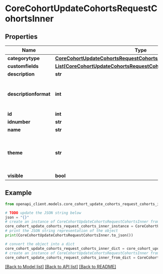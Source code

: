 # CoreCohortUpdateCohortsRequestCohortsInner


## Properties

Name | Type | Description | Notes
------------ | ------------- | ------------- | -------------
**categorytype** | [**CoreCohortUpdateCohortsRequestCohortsInnerCategorytype**](CoreCohortUpdateCohortsRequestCohortsInnerCategorytype.md) |  | [optional] 
**customfields** | [**List[CoreCohortUpdateCohortsRequestCohortsInnerCustomfieldsInner]**](CoreCohortUpdateCohortsRequestCohortsInnerCustomfieldsInner.md) |  | [optional] 
**description** | **str** | cohort description | [optional] 
**descriptionformat** | **int** | description format (1 &#x3D; HTML, 0 &#x3D; MOODLE, 2 &#x3D; PLAIN, or 4 &#x3D; MARKDOWN) | [optional] [default to 1]
**id** | **int** | ID of the cohort | [optional] 
**idnumber** | **str** | cohort idnumber | [optional] 
**name** | **str** | cohort name | [optional] 
**theme** | **str** | the cohort theme. The allowcohortthemes setting must be enabled on Moodle | [optional] 
**visible** | **bool** | cohort visible | [optional] 

## Example

```python
from openapi_client.models.core_cohort_update_cohorts_request_cohorts_inner import CoreCohortUpdateCohortsRequestCohortsInner

# TODO update the JSON string below
json = "{}"
# create an instance of CoreCohortUpdateCohortsRequestCohortsInner from a JSON string
core_cohort_update_cohorts_request_cohorts_inner_instance = CoreCohortUpdateCohortsRequestCohortsInner.from_json(json)
# print the JSON string representation of the object
print(CoreCohortUpdateCohortsRequestCohortsInner.to_json())

# convert the object into a dict
core_cohort_update_cohorts_request_cohorts_inner_dict = core_cohort_update_cohorts_request_cohorts_inner_instance.to_dict()
# create an instance of CoreCohortUpdateCohortsRequestCohortsInner from a dict
core_cohort_update_cohorts_request_cohorts_inner_from_dict = CoreCohortUpdateCohortsRequestCohortsInner.from_dict(core_cohort_update_cohorts_request_cohorts_inner_dict)
```
[[Back to Model list]](../README.md#documentation-for-models) [[Back to API list]](../README.md#documentation-for-api-endpoints) [[Back to README]](../README.md)


